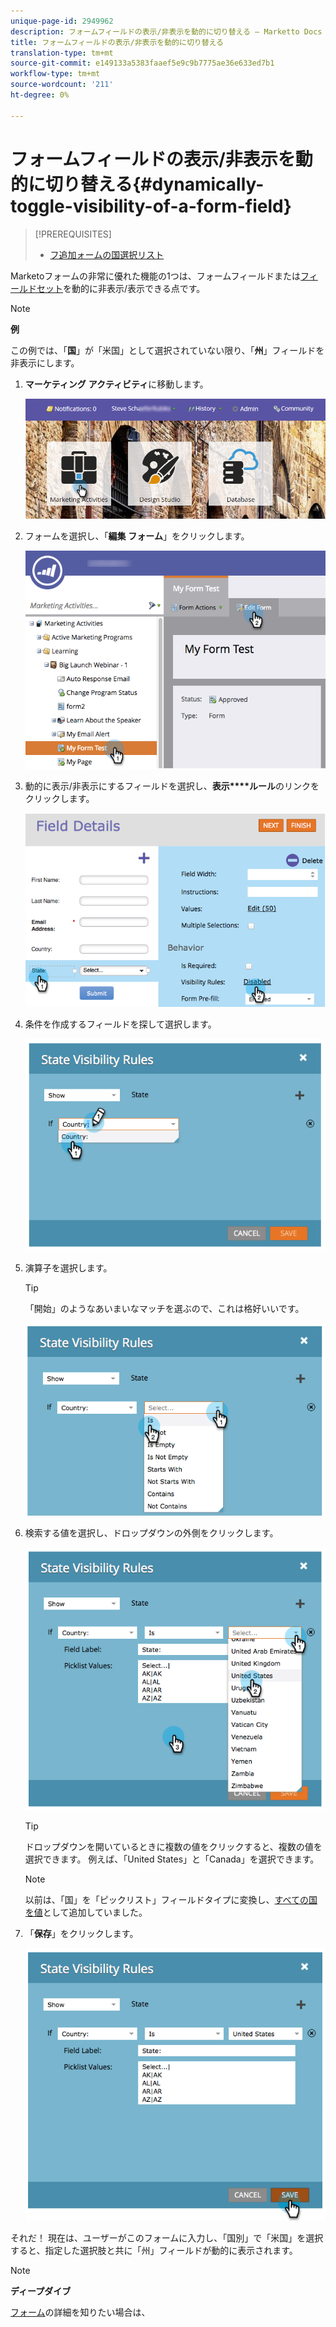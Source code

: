 ```yaml
---
unique-page-id: 2949962
description: フォームフィールドの表示/非表示を動的に切り替える — Marketto Docs — 製品ドキュメント
title: フォームフィールドの表示/非表示を動的に切り替える
translation-type: tm+mt
source-git-commit: e149133a5383faaef5e9c9b7775ae36e633ed7b1
workflow-type: tm+mt
source-wordcount: '211'
ht-degree: 0%

---
```



# フォームフィールドの表示/非表示を動的に切り替える{#dynamically-toggle-visibility-of-a-form-field}

>[!PREREQUISITES]
>
>* [フ追加ォームの国選択リスト](../../../../product-docs/demand-generation/forms/form-actions/add-a-country-picklist-to-your-form.md)

>



Marketoフォームの非常に優れた機能の1つは、フォームフィールドまたは[フィールドセット](add-a-fieldset-to-a-form.md)を動的に非表示/表示できる点です。

>[!NOTE]
>
>**例**
>
>この例では、「**国**」が「米国」として選択されていない限り、「**州**」フィールドを非表示にします。

1. **マーケティング** **アクティビティ**&#x200B;に移動します。

   ![](assets/login-marketing-activities-8.png)

1. フォームを選択し、「**編集** **フォーム**」をクリックします。

   ![](assets/editform-1.png)

1. 動的に表示/非表示にするフィールドを選択し、**表示****ルール**&#x200B;のリンクをクリックします。

   ![](assets/image2014-9-15-15-3a16-3a0.png)

1. 条件を作成するフィールドを探して選択します。

   ![](assets/image2014-9-15-15-3a16-3a12.png)

1. 演算子を選択します。

   >[!TIP]
   >
   >「開始」のようなあいまいなマッチを選ぶので、これは格好いいです。

   ![](assets/image2014-9-15-15-3a16-3a50.png)

1. 検索する値を選択し、ドロップダウンの外側をクリックします。

   ![](assets/image2014-9-15-15-3a17-3a4.png)

   >[!TIP]
   >
   >ドロップダウンを開いているときに複数の値をクリックすると、複数の値を選択できます。 例えば、「United States」と「Canada」を選択できます。

   >[!NOTE]
   >
   >以前は、「国」を「ピックリスト」フィールドタイプに変換し、[すべての国を値](../../../../product-docs/demand-generation/forms/form-actions/add-a-country-picklist-to-your-form.md)として追加していました。

1. 「**保存**」をクリックします。

   ![](assets/image2014-9-15-15-3a18-3a15.png)

それだ！ 現在は、ユーザーがこのフォームに入力し、「国別」で「米国」を選択すると、指定した選択肢と共に「州」フィールドが動的に表示されます。

>[!NOTE]
>
>**ディープダイブ**
>
>[フォーム](http://docs.marketo.com/display/docs/forms)の詳細を知りたい場合は、

